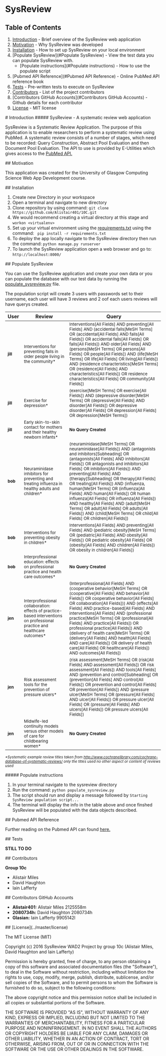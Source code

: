 # SysReview 

## Table of Contents
1. [Introduction](#intro) - Brief overview of the SysReview web application
2. [Motivation](#Motivation) - Why SysReview was developed
3. [Installation](#Installation) - How to set up SysReview on your local environment
4. [Populate SysReview](#Populate SysReview) - View the test data you can populate SysReview with.
    * [Populate instructions](#Populate instructions) - How to use the populate script
5. [Pubmed API Reference](#Pubmed API Reference) - Online PubMed API reference book
6. [Tests](#Tests) - Pre-written tests to execute on SysReview
7. [Contributors](#Contributors) - List of the project contributors
8. [Contributors GitHub Accounts](#Contributors GitHub Accounts) - Github details for each contributor
9. [License](#License) - MIT license 

<div id='intro'/>
# Introduction
##### SysReview - A systematic review web application

SysReview is a Systematic Review Application. The purpose of this application is to enable researchers to perform a systematic review using PubMed. A systematic review consists of a number of stages, which need to be recorded:  Query Construction, Abstract Pool Evaluation and then Document Pool Evaluation. The API to use is provided by E-Utilities which gives access to the [PubMed API.](http://www.ncbi.nlm.nih.gov/home/api.shtml "PubMed API")

<div id='Motivation'/>
## Motivation

This application was created for the University of Glasgow Computing Science Web App Development course. 

<div id='Installation'/>
## Installation

 1. Create new Directory in your workspace
 2. Open a terminal and navigate to new directory
 3. Clone repository by using command: ``` git clone https://github.com/Alistair401/10C.git ```
 4. We would recommend creating a virtual directory at this stage and ``` workon <virtualenv> ```
 5. Set up your virtual environment using the [requirements.txt](../master/requirements.txt) using the command: ```  pip install -r requirements.txt ```
 6. To deploy the app locally navigate to the SysReview directory then run the command: ```python manage.py runserver```
 7. To launch the SysReview application open a web browser and go to: ```http://localhost:8000/```

<div id='Populate SysReview'/>
## Populate SysReview

You can use the SysReview application and create your own data or you can populate the database with our test data by running the [populate_sysreview.py](../master/SysReview/populate_sysreview.py) file.

The population script will create 3 users with passwords set to their username, each user will have 3 reviews and 2 oof each users reviews will have querys created.

User | Review | Query
--- | --- | ---
<sub>**jill**</sub> | <sub>Interventions for preventing falls in older people living in the community*</sub> | <sub>Interventions[All Fields] AND preventing[All Fields] AND (accidental falls[MeSH Terms] OR (accidental[All Fields] AND falls[All Fields]) OR accidental falls[All Fields] OR falls[All Fields]) AND older[All Fields] AND (persons[MeSH Terms] OR persons[All Fields] OR people[All Fields]) AND (life[MeSH Terms] OR life[All Fields] OR living[All Fields]) AND (residence characteristics[MeSH Terms] OR (residence[All Fields] AND characteristics[All Fields]) OR residence characteristics[All Fields] OR community[All Fields])</sub>
<sub>**jill**</sub> | <sub>Exercise for depression*</sub> | <sub>(exercise[MeSH Terms] OR exercise[All Fields]) AND (depressive disorder[MeSH Terms] OR (depressive[All Fields] AND disorder[All Fields]) OR depressive disorder[All Fields] OR depression[All Fields] OR depression[MeSH Terms])</sub>
<sub>**jill**</sub> | <sub>Early skin-to-skin contact for mothers and their healthy newborn infants*</sub> | <sub>**No Query Created**</sub>
<sub>**bob**</sub> | <sub>Neuraminidase inhibitors for preventing and treating influenza in healthy adults and children*</sub> | <sub>(neuraminidase[MeSH Terms] OR neuraminidase[All Fields]) AND (antagonists and inhibitors[Subheading] OR (antagonists[All Fields] AND inhibitors[All Fields]) OR antagonists and inhibitors[All Fields] OR inhibitors[All Fields]) AND preventing[All Fields] AND (therapy[Subheading] OR therapy[All Fields] OR treating[All Fields]) AND (influenza, human[MeSH Terms] OR (influenza[All Fields] AND human[All Fields]) OR human influenza[All Fields] OR influenza[All Fields]) AND healthy[All Fields] AND (adult[MeSH Terms] OR adult[All Fields] OR adults[All Fields]) AND (child[MeSH Terms] OR child[All Fields] OR children[All Fields])</sub>
<sub>**bob**</sub> | <sub>Interventions for preventing obesity in children*</sub> | <sub>Interventions[All Fields] AND preventing[All Fields] AND (pediatric obesity[MeSH Terms] OR (pediatric[All Fields] AND obesity[All Fields]) OR pediatric obesity[All Fields] OR (obesity[All Fields] AND children[All Fields]) OR obesity in children[All Fields])</sub>
<sub>**bob**</sub> | <sub>Interprofessional education: effects on professional practice and health care outcomes*</sub> | <sub>**No Query Created**</sub>
<sub>**jen**</sub> | <sub>Interprofessional collaboration: effects of practice-based interventions on professional practice and healthcare outcomes*</sub> | <sub>(Interprofessional[All Fields] AND (cooperative behavior[MeSH Terms] OR (cooperative[All Fields] AND behavior[All Fields]) OR cooperative behavior[All Fields] OR collaboration[All Fields])) AND (effects[All Fields] AND practice-based[All Fields] AND interventions[All Fields] AND (professional practice[MeSH Terms] OR (professional[All Fields] AND practice[All Fields]) OR professional practice[All Fields]) AND (delivery of health care[MeSH Terms] OR (delivery[All Fields] AND health[All Fields] AND care[All Fields]) OR delivery of health care[All Fields] OR healthcare[All Fields]) AND outcomes[All Fields])</sub>
<sub>**jen**</sub> | <sub>Risk assessment tools for the prevention of pressure ulcers*</sub> | <sub>(risk assessment[MeSH Terms] OR (risk[All Fields] AND assessment[All Fields]) OR risk assessment[All Fields]) AND tools[All Fields] AND (prevention and control[Subheading] OR (prevention[All Fields] AND control[All Fields]) OR prevention and control[All Fields] OR prevention[All Fields]) AND (pressure ulcer[MeSH Terms] OR (pressure[All Fields] AND ulcer[All Fields]) OR pressure ulcer[All Fields] OR (pressure[All Fields] AND ulcers[All Fields]) OR pressure ulcers[All Fields])</sub>
<sub>**jen**</sub> | <sub>Midwife-led continuity models versus other models of care for childbearing women*</sub> | <sub>**No Query Created**</sub>
<sub>_*Systematic example review titles taken from http://www.cochranelibrary.com/cochrane-database-of-systematic-reviews/ only the titles used no other aspect or content of reviews used_</sub>

<div id='Populate instructions'/>
##### Populate instructions

1. In your terminal navigate to the sysreview directory
2. Run the command: ``` python populate_sysreview.py ```
3. The script should run and display a message followed by ```Starting SysReview population script...```
4. The terminal will display the info in the table above and once finshed SysReview will be populated with the data objects described.

<div id='Pubmed API Reference'/>
## Pubmed API Reference

Further reading on the Pubmed API can found [here.](http://www.ncbi.nlm.nih.gov/books/NBK25500/ "Pubmed API")

<div id='Tests'/>
## Tests

**STILL TO DO**

<div id='Contributors'/>
## Contributors

   **Group 10c**
   
   * Alistair Miles
   * David Haughton
   * Iain Lafferty

<div id='Contributors GitHub Accounts'/>
## Contributors GitHub Accounts

  * **Alistair401:**   Alistair Miles 2125558m
  * **2080734h:**      David Haughton 2080734h
  * **Glasian:**       Iain Lafferty  9905142l

<div id='License'/>
## [License](../master/license)

The MIT License (MIT)

Copyright (c) 2016 SysReview WAD2 Project by group 10c (Alistair Miles, David Haughton and Iain Lafferty)

Permission is hereby granted, free of charge, to any person obtaining a copy
of this software and associated documentation files (the "Software"), to deal
in the Software without restriction, including without limitation the rights
to use, copy, modify, merge, publish, distribute, sublicense, and/or sell
copies of the Software, and to permit persons to whom the Software is
furnished to do so, subject to the following conditions:

The above copyright notice and this permission notice shall be included in all
copies or substantial portions of the Software.

THE SOFTWARE IS PROVIDED "AS IS", WITHOUT WARRANTY OF ANY KIND, EXPRESS OR
IMPLIED, INCLUDING BUT NOT LIMITED TO THE WARRANTIES OF MERCHANTABILITY,
FITNESS FOR A PARTICULAR PURPOSE AND NONINFRINGEMENT. IN NO EVENT SHALL THE
AUTHORS OR COPYRIGHT HOLDERS BE LIABLE FOR ANY CLAIM, DAMAGES OR OTHER
LIABILITY, WHETHER IN AN ACTION OF CONTRACT, TORT OR OTHERWISE, ARISING FROM,
OUT OF OR IN CONNECTION WITH THE SOFTWARE OR THE USE OR OTHER DEALINGS IN THE
SOFTWARE.
